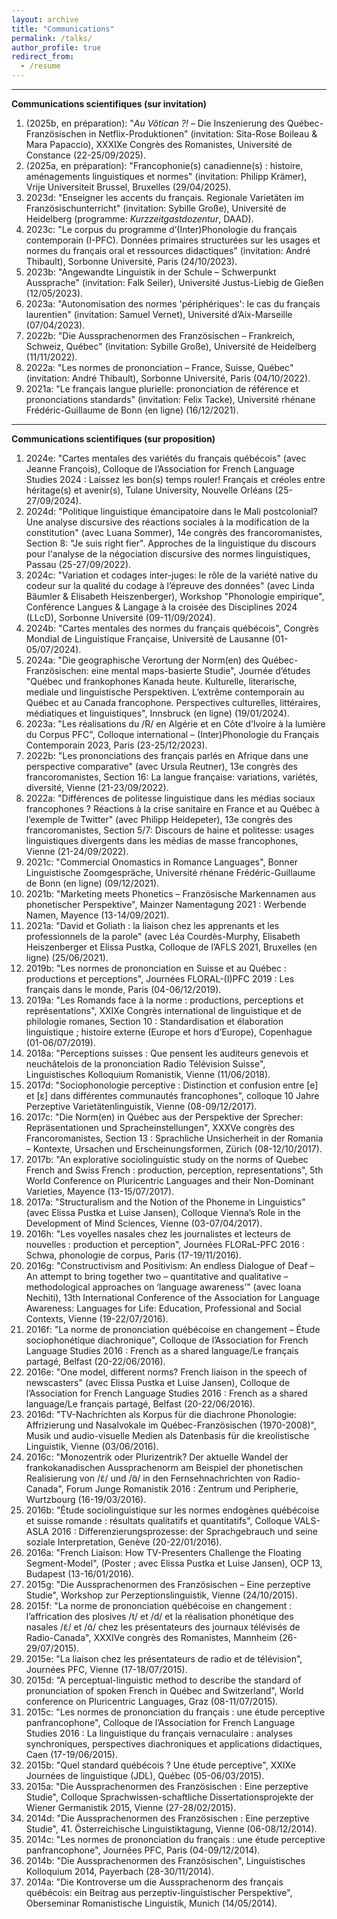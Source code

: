 ```yaml
---
layout: archive
title: "Communications"
permalink: /talks/
author_profile: true
redirect_from:
  - /resume
---
```

---
**Communications scientifiques (sur invitation)**
1. (2025b, en préparation): "<i>Au Vôtican ?!</i> – Die Inszenierung des Québec-Französischen in Netflix-Produktionen" (invitation: Sita-Rose Boileau & Mara Papaccio), XXXIXe Congrès des Romanistes, Université de Constance (22-25/09/2025).
2. (2025a, en préparation): "Francophonie(s) canadienne(s) : histoire, aménagements linguistiques et normes" (invitation: Philipp Krämer), Vrije Universiteit Brussel, Bruxelles (29/04/2025).
3. 2023d: "Enseigner les accents du français. Regionale Varietäten im Französischunterricht" (invitation: Sybille Große), Université de Heidelberg (programme: <i>Kurzzeitgastdozentur</i>, DAAD).
4. 2023c: "Le corpus du programme d’(Inter)Phonologie du français contemporain (I-PFC). Données primaires structurées sur les usages et normes du français oral et ressources didactiques" (invitation: André Thibault), Sorbonne Université, Paris (24/10/2023).
5. 2023b: "Angewandte Linguistik in der Schule – Schwerpunkt Aussprache" (invitation: Falk Seiler), Université Justus-Liebig de Gießen (12/05/2023).
6. 2023a: "Autonomisation des normes 'périphériques': le cas du français laurentien" (invitation: Samuel Vernet), Université d’Aix-Marseille (07/04/2023).
7. 2022b: "Die Aussprachenormen des Französischen – Frankreich, Schweiz, Québec" (invitation: Sybille Große), Université de Heidelberg (11/11/2022).
8. 2022a: "Les normes de prononciation – France, Suisse, Québec" (invitation: André Thibault), Sorbonne Université, Paris (04/10/2022).
9. 2021a: "Le français langue plurielle: prononciation de référence et prononciations standards" (invitation: Felix Tacke), Université rhénane Frédéric-Guillaume de Bonn (en ligne) (16/12/2021).

---
**Communications scientifiques (sur proposition)**
1. 2024e: "Cartes mentales des variétés du français québécois" (avec Jeanne François), Colloque de l’Association for French Language Studies 2024 : Laissez les bon(s) temps rouler! Français et créoles entre héritage(s) et avenir(s), Tulane University, Nouvelle Orléans (25-27/09/2024).
2. 2024d: "Politique linguistique émancipatoire dans le Mali postcolonial? Une analyse discursive des réactions sociales à la modification de la constitution" (avec Luana Sommer), 14e congrès des francoromanistes, Section 8: "Je suis right fier". Approches de la linguistique du discours pour l'analyse de la négociation discursive des normes linguistiques, Passau (25-27/09/2022).
4. 2024c: "Variation et codages inter-juges: le rôle de la variété native du codeur sur la qualité du codage à l’épreuve des données" (avec Linda Bäumler & Elisabeth Heiszenberger), Workshop "Phonologie empirique", Conférence Langues & Langage à la croisée des Disciplines 2024 (LLcD), Sorbonne Université (09-11/09/2024).
5. 2024b: "Cartes mentales des normes du français québécois", Congrès Mondial de Linguistique Française, Université de Lausanne (01-05/07/2024).
6. 2024a: "Die geographische Verortung der Norm(en) des Québec-Französischen: eine mental maps-basierte Studie", Journée d’études "Québec und frankophones Kanada heute. Kulturelle, literarische, mediale und linguistische Perspektiven. L’extrême contemporain au Québec et au Canada francophone. Perspectives culturelles, littéraires, médiatiques et linguistiques", Innsbruck (en ligne) (19/01/2024).
7. 2023a: "Les réalisations du /R/ en Algérie et en Côte d’Ivoire à la lumière du Corpus PFC", Colloque international – (Inter)Phonologie du Français Contemporain 2023, Paris (23-25/12/2023).
8. 2022b: "Les prononciations des français parlés en Afrique dans une perspective comparative" (avec Ursula Reutner), 13e congrès des francoromanistes, Section 16: La langue française: variations, variétés, diversité, Vienne (21-23/09/2022).
9. 2022a: "Différences de politesse linguistique dans les médias sociaux francophones ? Réactions à la crise sanitaire en France et au Québec à l’exemple de Twitter" (avec Philipp Heidepeter), 13e congrès des francoromanistes, Section 5/7: Discours de haine et politesse: usages linguistiques divergents dans les médias de masse francophones, Vienne (21-24/09/2022).
10. 2021c: "Commercial Onomastics in Romance Languages", Bonner Linguistische Zoomgespräche, Université rhénane Frédéric-Guillaume de Bonn (en ligne) (09/12/2021).
11. 2021b: "Marketing meets Phonetics – Französische Markennamen aus phonetischer Perspektive", Mainzer Namentagung 2021 : Werbende Namen, Mayence (13-14/09/2021).
12. 2021a: "David et Goliath : la liaison chez les apprenants et les professionnels de la parole" (avec Léa Courdès-Murphy, Elisabeth Heiszenberger et Elissa Pustka, Colloque de l’AFLS 2021, Bruxelles (en ligne) (25/06/2021).
13. 2019b: "Les normes de prononciation en Suisse et au Québec : productions et perceptions", Journées FLORAL-(I)PFC 2019 : Les français dans le monde, Paris (04-06/12/2019).
14. 2019a: "Les Romands face à la norme : productions, perceptions et représentations", XXIXe Congrès international de linguistique et de philologie romanes, Section 10 : Standardisation et élaboration linguistique ; histoire externe (Europe et hors d’Europe), Copenhague (01-06/07/2019).
15. 2018a: "Perceptions suisses : Que pensent les auditeurs genevois et neuchâtelois de la prononciation Radio Télévision Suisse", Linguistisches Kolloquium Romanistik, Vienne (11/06/2018).
16. 2017d: "Sociophonologie perceptive : Distinction et confusion entre [e] et [ɛ] dans différentes communautés francophones", colloque 10 Jahre Perzeptive Varietätenlinguistik, Vienne (08-09/12/2017).
17. 2017c: "Die Norm(en) in Québec aus der Perspektive der Sprecher: Repräsentationen und Spracheinstellungen", XXXVe congrès des Francoromanistes, Section 13 : Sprachliche Unsicherheit in der Romania – Kontexte, Ursachen und Erscheinungsformen, Zürich (08-12/10/2017).
18. 2017b: "An explorative sociolinguistic study on the norms of Quebec French and Swiss French : production, perception, representations", 5th World Conference on Pluricentric Languages and their Non-Dominant Varieties, Mayence (13-15/07/2017).
19. 2017a: "Structuralism and the Notion of the Phoneme in Linguistics" (avec Elissa Pustka et Luise Jansen), Colloque Vienna’s Role in the Development of Mind Sciences, Vienne (03-07/04/2017).
20. 2016h: "Les voyelles nasales chez les journalistes et lecteurs de nouvelles : production et perception", Journées FLORaL-PFC 2016 : Schwa, phonologie de corpus, Paris (17-19/11/2016).
21. 2016g: "Constructivism and Positivism: An endless Dialogue of Deaf – An attempt to bring together two – quantitative and qualitative – methodological approaches on ‘language awareness’" (avec Ioana Nechiti), 13th International Conference of the Association for Language Awareness: Languages for Life: Education, Professional and Social Contexts, Vienne (19-22/07/2016).
22. 2016f: "La norme de prononciation québécoise en changement – Étude sociophonétique diachronique", Colloque de l’Association for French Language Studies 2016 : French as a shared language/Le français partagé, Belfast (20-22/06/2016).
23. 2016e: "One model, different norms? French liaison in the speech of newscasters" (avec Elissa Pustka et Luise Jansen), Colloque de l’Association for French Language Studies 2016 : French as a shared language/Le français partagé, Belfast (20-22/06/2016).
24. 2016d: "TV-Nachrichten als Korpus für die diachrone Phonologie: Affrizierung und Nasalvokale im Québec-Französischen (1970-2008)", Musik und audio-visuelle Medien als Datenbasis für die kreolistische Linguistik, Vienne (03/06/2016).
25. 2016c: "Monozentrik oder Plurizentrik? Der aktuelle Wandel der frankokanadischen Aussprachenorm am Beispiel der phonetischen Realisierung von /ɛ̃/ und /ɑ̃/ in den Fernsehnachrichten von Radio-Canada", Forum Junge Romanistik 2016 : Zentrum und Peripherie, Wurtzbourg (16-19/03/2016).
26. 2016b: "Étude sociolinguistique sur les normes endogènes québécoise et suisse romande : résultats qualitatifs et quantitatifs", Colloque VALS-ASLA 2016 : Differenzierungsprozesse: der Sprachgebrauch und seine soziale Interpretation, Genève (20-22/01/2016).
27. 2016a: "French Liaison: How TV-Presenters Challenge the Floating Segment-Model", (Poster ; avec Elissa Pustka et Luise Jansen), OCP 13, Budapest (13-16/01/2016).
28. 2015g: "Die Aussprachenormen des Französischen – Eine perzeptive Studie", Workshop zur Perzeptionslinguistik, Vienne (24/10/2015).
29. 2015f: "La norme de prononciation québécoise en changement : l’affrication des plosives /t/ et /d/ et la réalisation phonétique des nasales /ɛ̃/ et /ɑ̃/ chez les présentateurs des journaux télévisés de Radio-Canada", XXXIVe congrès des Romanistes, Mannheim (26-29/07/2015).
30. 2015e: "La liaison chez les présentateurs de radio et de télévision", Journées PFC, Vienne (17-18/07/2015).
31. 2015d: "A perceptual-linguistic method to describe the standard of pronunciation of spoken French in Québec and Switzerland", World conference on Pluricentric Languages, Graz (08-11/07/2015).
32. 2015c: "Les normes de prononciation du français : une étude perceptive panfrancophone", Colloque de l’Association for French Language Studies 2016 : La linguistique du français vernaculaire : analyses synchroniques, perspectives diachroniques et applications didactiques, Caen (17-19/06/2015).
33. 2015b: "Quel standard québécois ? Une étude perceptive", XXIXe Journées de linguistique (JDL), Québec (05-06/03/2015).
34. 2015a: "Die Aussprachenormen des Französischen : Eine perzeptive Studie", Colloque Sprachwissen-schaftliche Dissertationsprojekte der Wiener Germanistik 2015, Vienne (27-28/02/2015).
35. 2014d: "Die Aussprachenormen des Französischen : Eine perzeptive Studie", 41. Österreichische Linguistiktagung, Vienne (06-08/12/2014).
36. 2014c: "Les normes de prononciation du français : une étude perceptive panfrancophone", Journées PFC, Paris (04-09/12/2014).
37. 2014b: "Die Aussprachenormen des Französischen", Linguistisches Kolloquium 2014, Payerbach (28-30/11/2014).
38. 2014a: "Die Kontroverse um die Aussprachenorm des français québécois: ein Beitrag aus perzeptiv-linguistischer Perspektive", Oberseminar Romanistische Linguistik, Munich (14/05/2014).
